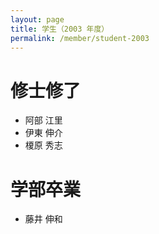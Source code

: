 ```yaml
---
layout: page
title: 学生（2003 年度）
permalink: /member/student-2003
---
```


# 修士修了
- 阿部 江里
- 伊東 伸介
- 榎原 秀志

# 学部卒業
- 藤井 伸和